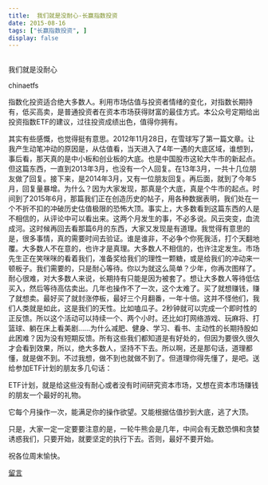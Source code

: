 ```yaml
---
title:  我们就是没耐心-长赢指数投资
date: 2015-08-16
tags: ["长赢指数投资", ]
display: false
---
```



## 



我们就是没耐心




chinaetfs




指数化投资适合绝大多数人。利用市场估值与投资者情绪的变化，对指数长期持有，低买高卖，是普通投资者在资本市场获得财富的最佳方式。本公众号定期给出投资指数ETF的建议，过往投资成绩出色，值得你拥有。


其实有些感慨，也觉得挺有意思。2012年11月28日，在雪球写了第一篇文章。让我产生动笔冲动的原因是，从估值看，当天进入了4年一遇的大底区域，谁想到，事后看，那天真的是中小板和创业板的大底。也是中国股市这轮大牛市的新起点。但这篇东西，一直到2013年3月，也没有一个人回复。在13年3月，一共十几位朋友做了回复。接下来，是2014年3月，又有一位朋友回复。再后面，就到了今年5月，回复量暴增。为什么？因为大家发现，那真是个大底，真是个牛市的起点。时间到了2015年6月，那篇我们正在创造历史的帖子，用各种数据表明，我们处在一个不折不扣的冲破历史估值极限的恐怖大顶。事实上，大多数看到这篇东西的人是不相信的，从评论中可以看出来。这两个月发生的事，不必多说。风云突变，血流成河。这时候再回去看那篇6月的东西，大家又发现是有道理。我觉得有意思的是，很多事情，真的需要时间去验证。谁是谁非，不必争个你死我活，打个天翻地覆。大多数人不在意的，也许才是真理。大多数人不相信的，也许注定发生。市场先生正在笑咪咪的看着我们，准备奖给我们的理性一颗糖，或是给我们的冲动来一顿板子。我们需要的，只是耐心等待。你以为就这么简单？少年，你再次图样了。耐心很难，对大多数人来说，长期持有只能是因为被套了。想让大多数人等待低估买入，然后等待高估卖出。几年也操作不了一次，这个太难了。买了就想赚钱，赚了就想卖。最好买了就封涨停板，最好三个月翻番，一年十倍。这并不怪他们，我们人类就是如此，这是我们的天性。比如嗑瓜子。2秒钟就可以完成一个即时性的正反馈。所以这个活动可以持续一个、两个小时。还比如打网络游戏、玩麻将、打篮球、躺在床上看美剧……为什么减肥、健身、学习、看书、主动性的长期持股如此困难？因为没有短期反馈。所有这些我们都知道是有好处的，但因为要很久很久才会看到效果，所以，绝大多数人，坚持不下去。所以啊，还是那句话，道理都懂，就是做不到。不过我想，做不到也就做不到了。但道理你得先懂了，是吧。送给参加ETF计划的朋友多几句话：

ETF计划，就是给这些没有耐心或者没有时间研究资本市场，又想在资本市场赚钱的朋友一个最好的礼物。

它每个月操作一次，能满足你的操作欲望。又能根据估值抄到大底，逃了大顶。

只是，大家一定一定要要注意的是，一轮牛熊会是几年，中间会有无数恐惧和贪婪诱惑我们，只要开始，就要坚定的执行下去。否则，最好不要开始。

祝各位周末愉快。









[留言](javascript:;)